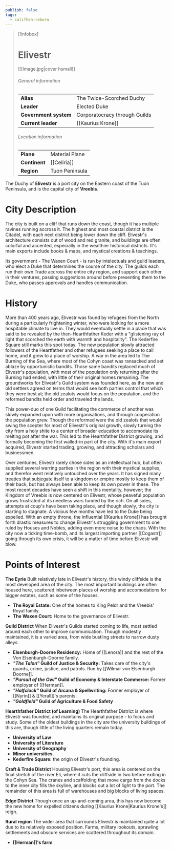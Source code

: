 ```yaml
---
publish: false
tags:
  - califhen-reborn
---
```

> [!infobox]  
> # Elivestr
> ![[Image.jpg|cover hsmall]]  
> ###### General information  
> | | |  
> |---|---|  
> | **Alias** | The Twice-Scorched Duchy |
> | **Leader** | Elected Duke |
> | **Government system** | Corporatocracy through Guilds |
> | **Current leader** | [[Kaurius Krone]] |
> ###### Location information  
> | | |  
> |---|---|  
> | **Plane** | Material Plane |
> | **Continent** | [[Celiria]] |
> | **Region** | Tuon Peninsula |

The Duchy of **Elivestr** is a port city on the Eastern coast of the Tuon Peninsula, and is the capital city of **Vreebis**. 
# City Description
The city is built on a cliff that runs down the coast, though it has multiple ravines running accross it. The highest and most coastal district is the Citadel, with each next district being lower down the cliff. Elivestr's architecture consists out of wood and red granite, and buildings are often colorful and accented, especially in the wealthier historical districts. It's main exports include books & maps, and mystical creations & teachings.  

Its government - The Waxen Court - is run by intelectuals and guild leaders, who elect a Duke that determines the course of the city. The guilds each run their own Trade accross the entire city region, and support each other in their ventures, passing suggestions around before presenting them to the Duke, who passes approvals and handles communication.
# History
More than 400 years ago, Elivestr was found by refugees from the North during a particularly frightening winter, who were looking for a more hospitable climate to live in. They would eventually settle in a place that was said to be revealed by the then-Hearthfather Keder with a "glistening ray of light that scorched the earth with warmth and hospitality". The Kederfire Square still marks this spot today. The new population slowly attracted followers of the Heartfather and other refugees seeking a place to call home, and it grew to a place of worship. A war in the area led to The Burning of the Sea, where most of the Cohyn coast was ransacked and set ablaze by opportunistic bandits. Those same bandits replaced much of Elivestr's population, with most of the population only returning after the Burning had ended, with little of their original homes remaining. The groundworks for Elivestr's Guild system was founded here, as the new and old settlers agreed on terms that would see both parties control that which they were best at; the old zealots would focus on the population, and the reformed bandits held order and traveled the lands. 

This power-duo of one Guild facilitating the commerce of another was slowly expanded upon with more organisations, and through cooperation the population grew. Though the reformed were the old zealots that would swing the scepter for most of Elivestr's original growth, slowly turning the city from a holy shite to a center of broader education to accomodate its melting pot after the war. This led to the Hearthfather District growing, and formally becoming the first walled-in part of the city. With it's main export acquired, Elivestr started trading, growing, and attracting scholars and businessmen.

Over centuries, Elivestr rarely chose sides as an intellectual hub, but often supplied several warring parties in the region with their mystical supplies, and therefor went relatively untouched over the years. It has signed many treaties that subjegate itself to a kingdom or empire mostly to keep them of their back, but has always been able to keep its own power in these. The most recent decades have seen a shift in this mentality, however; the Kingdom of Vreebis is now centered on Elivestr, whose peaveful population grows frustrated at its needless wars funded by the rich. On all sides, attempts at coup's have been taking place, and though slowly, the city is starting to stagnate. A vicious few months have led to the Duke being expelled. With an empty throne, the influential [[Kaurius Krone]] has brought forth drastic measures to change Elivestr's struggling government to one ruled by Houses and Nobles, adding even more noise to the chaos. With the city now a ticking time-bomb, and its largest importing partner [[Cogastr]] going through its own crisis, it will be a matter of time before Elivestr will blow. 
# Points of Interest
**The Eyrie**
Built relatively late in Elivestr's history, this windy cliffside is the most developed area of the city. The most important buildings are often housed here, scattered inbetween places of worship and accomodations for bigger estates, such as some of the houses.
- **The Royal Estate:** One of the homes to King Peldr and the Vreebis' Royal family.
- **The Waxen Court:** Home to the governance of Elivestr.

**Guild District**
When Elivestr's Guilds started coming to life, most settled around each other to improve communication. Though modestly maintained, it is a varied area, from wide bustling streets to narrow dusty alleys.
- **Elsenburgh-Doorne Residency:** Home of [[Lenora]] and the rest of the Von Elsenburgh-Doorne family.
- ***"The Talon"* Guild of Justice & Security:** Takes care of the city's guards, crime, justice, and patrols. Run by [[Wilmar von Elsenburgh Doorne]].
- ***"Pursuit of the Owl"* Guild of Economy & Interstate Commerce:** Former employer of [[Herman]].
- ***"Halfclock"* Guild of Arcana & Spellwriting:** Former employer of [[Nyrin]] & [[Yerall]]'s parents.
- ***"Goldfield"* Guild of Agriculture & Food Safety**

**Hearthfather District (of Learning)**
The Hearthfather District is where Elivestr was founded, and maintains its original purpose - to focus and study. Some of the oldest buildings in the city are the university buildings of this are, though little of the living quarters remain today.
- **University of Law** 
- **University of Literature**
- **University of Geography** 
- **Minor universities.**
- **Kederfire Square:** the origin of Elivestr's founding.

**Craft & Trade District**
Housing Elivestr's port, this area is centered on the final stretch of the river Eli, where it cuts the cliffside in two before exiting in the Cohyn Sea. The cranes and scaffolding that move cargo from the docks to the inner city fills the skyline, and blocks out a lot of light to the port. The remainder of this area is full of warehouses and big blocks of living spaces.

**Edge District**
Though once an up-and-coming area, this has now become the new home for expelled citizens during [[Kaurius Krone|Kaurius Krone's]] reign. 

**Rural region**
The wider area that surrounds Elivestr is maintained quite a lot due to its relatively exposed position. Farms, military lookouts, sprawling settlements and obscure services are scattered throughout its domain.
- **[[Herman]]'s farm**